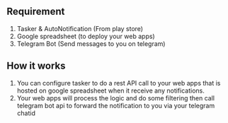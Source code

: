## Requirement

1. Tasker & AutoNotification (From play store)
2. Google spreadsheet (to deploy your web apps)
3. Telegram Bot (Send messages to you on telegram)

## How it works
1) You can configure tasker to do a rest API call to your web apps that is hosted on google spreadsheet when it receive any notifications.
2) Your web apps will process the logic and do some filtering then call telegram bot api to forward the notification to you via your telegram chatid


